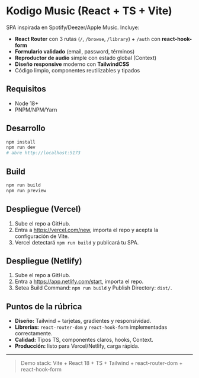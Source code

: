 # Kodigo Music (React + TS + Vite)

SPA inspirada en Spotify/Deezer/Apple Music. Incluye:
- **React Router** con 3 rutas (`/`, `/browse`, `/library`) + `/auth` con **react-hook-form**
- **Formulario validado** (email, password, términos)
- **Reproductor de audio** simple con estado global (Context)
- **Diseño responsive** moderno con **TailwindCSS**
- Código limpio, componentes reutilizables y tipados

## Requisitos
- Node 18+
- PNPM/NPM/Yarn

## Desarrollo
```bash
npm install
npm run dev
# abre http://localhost:5173
```

## Build
```bash
npm run build
npm run preview
```

## Despliegue (Vercel)
1. Sube el repo a GitHub.
2. Entra a https://vercel.com/new, importa el repo y acepta la configuración de Vite.
3. Vercel detectará `npm run build` y publicará tu SPA.

## Despliegue (Netlify)
1. Sube el repo a GitHub.
2. Entra a https://app.netlify.com/start, importa el repo.
3. Setea Build Command: `npm run build` y Publish Directory: `dist/`.

## Puntos de la rúbrica
- **Diseño:** Tailwind + tarjetas, gradientes y responsividad.
- **Librerías:** `react-router-dom` y `react-hook-form` implementadas correctamente.
- **Calidad:** Tipos TS, componentes claros, hooks, Context.
- **Producción:** listo para Vercel/Netlify, carga rápida.

---
> Demo stack: Vite + React 18 + TS + Tailwind + react-router-dom + react-hook-form
